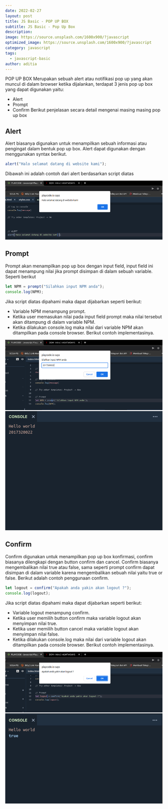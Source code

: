 ```yaml
---
date: 2022-02-27
layout: post
title: JS Basic - POP UP BOX
subtitle: JS Basic - Pop Up Box
description:
image: https://source.unsplash.com/1600x900/?javascript
optimized_image: https://source.unsplash.com/1600x900/?javascript
category: javascript
tags:
  - javascript-basic
author: aditia
---
```


POP UP BOX Merupakan sebuah alert atau notifikasi pop up yang akan muncul di dalam browser ketika dijalankan, terdapat 3 jenis pop up box yang dapat digunakan yaitu:

- Alert
- Prompt
- Confirm
  Berikut penjelasan secara detail mengenai masing masing pop up box

## Alert

Alert biasanya digunakan untuk menampilkan sebuah informasi atau pengingat dalam bentuk pop up box. Alert dapat digunakan dengan menggunakan syntax berikut.

```javascript
alert("Halo selamat datang di website kami");
```

Dibawah ini adalah contoh dari alert berdasarkan script diatas

<img src="/assets/img/post/alert.png" alt="DOM TREE" width="500">

## Prompt

Prompt akan menampilkan pop up box dengan input field, input field ini dapat menampung nilai jika prompt disimpan di dalam sebuah variable. Seperti berikut

```javascript
let NPM = prompt("Silahkan input NPM anda");
console.log(NPM);
```

Jika script diatas dipahami maka dapat dijabarkan seperti berikut:

- Variable NPM menampung prompt.
- Ketika user memasukan nilai pada input field prompt maka nilai tersebut akan ditampung di dalam variable NPM.
- Ketika dilakukan console.log maka nilai dari variable NPM akan ditampilkan pada console browser.
  Berikut contoh implementasinya.

<img src="/assets/img/post/prompt.png" alt="DOM TREE" width="500">

<img src="/assets/img/post/prompt-2.png" alt="DOM TREE" width="500">

## Confirm

Confirm digunakan untuk menampilkan pop up box konfirmasi, confirm biasanya dilengkapi dengan button confirm dan cancel. Confirm biasanya mengembalikan nilai true atau false, sama seperti prompt confirm dapat disimpan di dalam variable karena mengembalikan sebuah nilai yaitu true or false. Berikut adalah contoh penggunaan confirm.

```javascript
let logout = confirm("Apakah anda yakin akan logout ?");
console.log(logout);
```

Jika script diatas dipahami maka dapat dijabarkan seperti berikut:

- Variable logout menampung confirm.
- Ketika user memilih button confirm maka variable logout akan menyimpan nilai true.
- Ketika user memilih button cancel maka variable logout akan menyimpan nilai false.
- Ketika dilakukan console.log maka nilai dari variable logout akan ditampilkan pada console browser.
  Berikut contoh implementasinya.

<img src="/assets/img/post/confirm.png" alt="DOM TREE" width="500">

<img src="/assets/img/post/confirm-2.png" alt="DOM TREE" width="500">
